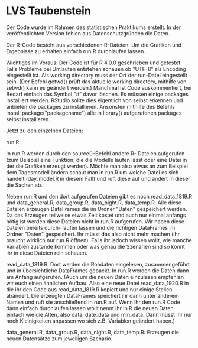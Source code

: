 # LVS Taubenstein

Der Code wurde im Rahmen des statistischen Praktikums erstellt. In der veröffentlichten Version fehlen aus Datenschutzgründen die Daten.

Der R-Code besteht aus verschiedenen R-Dateien.
Um die Grafiken und Ergebnisse zu erhalten einfach run.R durchlaufen lassen.

Wichtiges im Voraus:
Der Code ist für R 4.0.0 geschrieben und getestet.
Falls Probleme bei Umlauten entstehen schauen ob "UTF-8" als Encoding eingestellt ist. 
Als working directory muss der Ort der run-Datei eingestellt sein. (Der Befehl getwd()
prüft das aktuelle working directory, mithilfe von setwd() kann es geändert werden.)
Manchmal ist Code auskommentiert, bei Bedarf einfach das Symbol "#" davor löschen.
Es müssen einige packages installiert werden. RStudio sollte dies eigentlich von
selbst erkennen und anbieten die packages zu installieren. Ansonsten mithilfe des
Befehls install.package("packagename") alle in library() aufgerufenen packages selbst
installieren.

Jetzt zu den einzelnen Dateien:

run.R: 

In run.R werden durch den source()-Befehl andere R- Dateien aufgerufen 
(zum Beispiel eine Funktion, die die Modelle laufen lässt oder eine Datei in der die 
Grafiken erzeugt werden). Möchte man also etwas an zum Beispiel dem Tagesmodell ändern
schaut man in run.R um welche Datei es sich handelt (day_model.R in diesem Fall) 
und ruft diese auf und ändert in dieser die Sachen ab.

Neben run.R und den dort aufgerufen Dateien gibt es noch read_data_1819.R und 
data_general.R, data_group.R, data_night.R, data_temp.R.
Alle diese Dateien erzeugen DataFrames die im Ordner "Daten" gespeichert werden. Da
das Erzeugen teilweise etwas Zeit kostet und auch nur einmal anfangs nötig ist
werden diese Dateien nicht in run.R aufgerufen. Wir haben diese Dateien bereits durch-
laufen lassen und die richtigen DataFrames im Ordner "Daten" gespeichert. Ihr müsst das also
nicht mehr machen (ihr braucht wirklich nur run.R öffnen). Falls ihr jedoch wissen 
wollt, wie manche Variablen zustande kommen oder was genau die Szenarien sind so könnt 
ihr in diese Dateien rein schauen.

read_data_1819.R:
Dort werden die Rohdaten eingelesen, zusammengeführt und in übersichtliche DataFrames 
gepackt. In run.R werden die Daten dann am Anfang aufgerufen.
(Auch um die neuen Daten einzulesen empfehlen wir euch einen ähnlichen Aufbau. Also eine neue Datei read_data_1920.R
in die ihr den Code aus read_data_1819.R kopiert und nur einige Stellen abändert. Die erzeugten DataFrames speichert ihr dann
unter anderem Namen und ruft sie anschließend in run.R auf. Wenn ihr den run.R Code dann einfach durchlaufen lassen wollt
nennt ihr in R die neuen Daten einfach wie die Alten, also data, date_data und min_data. Dann müsst ihr nur noch
Kleinigkeiten anpassen wo sich z.B. Variablen geändert haben.)

data_general.R, data_group.R, data_night.R, data_temp.R:
Erzeugen die neuen Datensätze zum jeweiligen Szenario.
